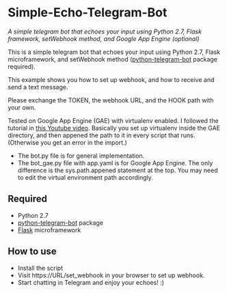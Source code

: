 # Simple-Echo-Telegram-Bot
*A simple telegram bot that echoes your input using Python 2.7, Flask framework, setWebhook method, and Google App Engine (optional)*

This is a simple telegram bot that echoes your input using Python 2.7, Flask microframework, and setWebhook method ([python-telegram-bot](https://github.com/leandrotoledo/python-telegram-bot) package required).

This example shows you how to set up webhook, and how to receive and send a text message.

Please exchange the TOKEN, the webhook URL, and the HOOK path with your own.

Tested on Google App Engine (GAE) with virtualenv enabled. I followed the tutorial in [this Youtube video](https://www.youtube.com/watch?v=FRI3QGNWJYI). Basically you set up virtualenv inside the GAE directory, and then appened the path to it in every script that runs. (Otherwise you get an error in the import.)

* The bot.py file is for general implementation.
* The bot_gae.py file with app.yaml is for Google App Engine. The only difference is the sys.path.appened statement at the top. You may need to edit the virtual environment path accordingly.

## Required
* Python 2.7
* [python-telegram-bot](https://github.com/leandrotoledo/python-telegram-bot) package
* [Flask](http://flask.pocoo.org/) microframework

## How to use
* Install the script
* Visit https://URL/set_webhook in your browser to set up webhook.
* Start chatting in Telegram and enjoy your echoes! :) 